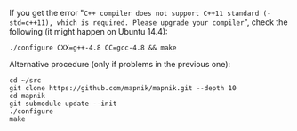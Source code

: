 If you get the error "`C++ compiler does not support C++11 standard (-std=c++11), which is required. Please upgrade your compiler`", check the following (it might happen on Ubuntu 14.4):

    ./configure CXX=g++-4.8 CC=gcc-4.8 && make

Alternative procedure (only if problems in the previous one):

    cd ~/src
    git clone https://github.com/mapnik/mapnik.git --depth 10
    cd mapnik
    git submodule update --init
    ./configure
    make
